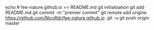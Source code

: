 echo # fee-nature.github.io >> README.md 
git initialisation 
git add README.md 
git commit -m "premier commit" 
git remote add origine https://github.com/NicoRdr/fee-nature.github.io .git
 -u git push origin master
